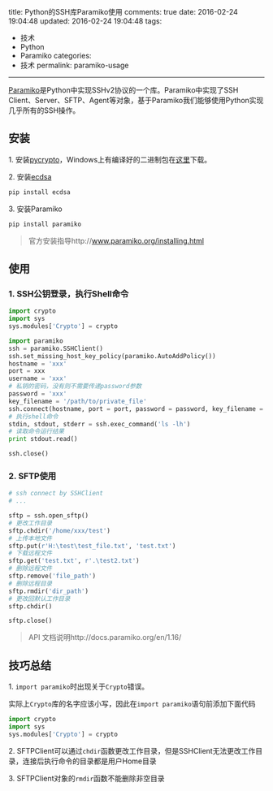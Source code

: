 title: Python的SSH库Paramiko使用
comments: true
date: 2016-02-24 19:04:48
updated: 2016-02-24 19:04:48
tags:
  - 技术
  - Python
  - Paramiko
categories:
  - 技术
permalink: paramiko-usage
---

[Paramiko](https://github.com/paramiko/paramiko/)是Python中实现SSHv2协议的一个库。Paramiko中实现了SSH Client、Server、SFTP、Agent等对象，基于Paramiko我们能够使用Python实现几乎所有的SSH操作。

## 安装

1\. 安装[pycrypto](https://www.dlitz.net/software/pycrypto/)，Windows上有编译好的二进制包在[这里](http://www.voidspace.org.uk/python/modules.shtml#pycrypto)下载。

<!-- more -->

2\. 安装[ecdsa](https://pypi.python.org/pypi/ecdsa)
``` bash
pip install ecdsa
```

3\. 安装Paramiko
``` bash
pip install paramiko
```

> 官方安装指导http://www.paramiko.org/installing.html

## 使用

### 1. SSH公钥登录，执行Shell命令
``` Python
import crypto
import sys
sys.modules['Crypto'] = crypto

import paramiko
ssh = paramiko.SSHClient()
ssh.set_missing_host_key_policy(paramiko.AutoAddPolicy())
hostname = 'xxx'
port = xxx
username = 'xxx'
# 私钥的密码，没有则不需要传递password参数
password = 'xxx'
key_filename = '/path/to/private_file'
ssh.connect(hostname, port = port, password = password, key_filename = key_filename)
# 执行shell命令
stdin, stdout, stderr = ssh.exec_command('ls -lh')
# 读取命令运行结果
print stdout.read()

ssh.close()
```

### 2. SFTP使用
``` Python
# ssh connect by SSHClient
# ...

sftp = ssh.open_sftp()
# 更改工作目录
sftp.chdir('/home/xxx/test')
# 上传本地文件
sftp.put(r'H:\test\test_file.txt', 'test.txt')
# 下载远程文件
sftp.get('test.txt', r'.\test2.txt')
# 删除远程文件
sftp.remove('file_path')
# 删除远程目录
sftp.rmdir('dir_path')
# 更改回默认工作目录
sftp.chdir()

sftp.close()
```

> API 文档说明http://docs.paramiko.org/en/1.16/

## 技巧总结

1\. `import paramiko`时出现关于`Crypto`错误。

实际上`Crypto`库的名字应该小写，因此在`import paramiko`语句前添加下面代码
``` Python
import crypto
import sys
sys.modules['Crypto'] = crypto
```

2\. SFTPClient可以通过`chdir`函数更改工作目录，但是SSHClient无法更改工作目录，连接后执行命令的目录都是用户Home目录

3\. SFTPClient对象的`rmdir`函数不能删除非空目录

